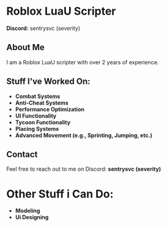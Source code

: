 # Roblox LuaU Scripter

**Discord:** sentrysvc (severity)

## About Me

I am a Roblox LuaU scripter with over 2 years of experience. 

## Stuff I've Worked On:

- **Combat Systems**
- **Anti-Cheat Systems**
- **Performance Optimization**
- **UI Functionality**
- **Tycoon Functionality**
- **Placing Systems**
- **Advanced Movement (e.g., Sprinting, Jumping, etc.)**

## Contact

Feel free to reach out to me on Discord: **sentrysvc (severity)**

# Other Stuff i Can Do:

- **Modeling**
- **Ui Designing**
